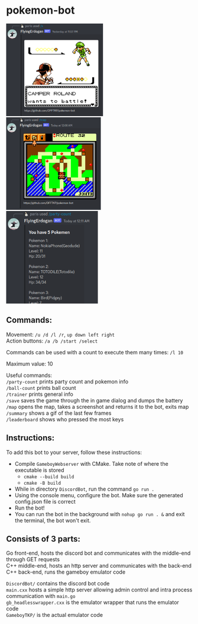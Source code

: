 # pokemon-bot

<p float="center">
  <img src="/screenshot.png" height="250" />
  <img src="/screenshot2.png" height="250" />
  <img src="/screenshot3.png" height="250" />
</p>

## Commands:
Movement: `/u /d /l /r`, `up down left right`    
Action buttons: `/a /b /start /select`    

Commands can be used with a count to execute them many times:
`/l 10`    

Maximum value: 10

Useful commands:    
`/party-count` prints party count and pokemon info    
`/ball-count` prints ball count    
`/trainer` prints general info    
`/save` saves the game through the in game dialog and dumps the battery    
`/map` opens the map, takes a screenshot and returns it to the bot, exits map    
`/summary` shows a gif of the last few frames    
`/leaderboard` shows who pressed the most keys     

## Instructions:
To add this bot to your server, follow these instructions:

- Compile `GameboyWebserver` with CMake. Take note of where the executable is stored
    - `cmake --build build`
    - `cmake -B build`
- While in directory `DiscordBot`, run the command `go run .`     
- Using the console menu, configure the bot. Make sure the generated config.json file is correct    
- Run the bot!
- You can run the bot in the background with `nohup go run . &` and exit the terminal, the bot won't exit.

## Consists of 3 parts:

Go front-end, hosts the discord bot and communicates with the middle-end through GET requests    
C++ middle-end, hosts an http server and communicates with the back-end    
C++ back-end, runs the gameboy emulator code    

`DiscordBot/` contains the discord bot code    
`main.cxx` hosts a simple http server allowing admin control and intra process communication with `main.go`    
`gb_headlesswrapper.cxx` is the emulator wrapper that runs the emulator code    
`GameboyTKP/` is the actual emulator code    
